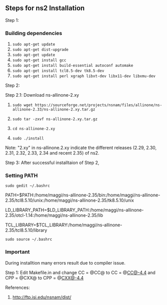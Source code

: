 ## Steps for ns2 Installation

Step 1:

### Building dependencies
1. ``sudo apt-get update``
2. ``sudo apt-get dist-upgrade``
3. ``sudo apt-get update``
4. ``sudo apt-get install gcc``
5. ``sudo apt-get install build-essential autoconf automake``
6. ``sudo apt-get install tcl8.5-dev tk8.5-dev``
7. ``sudo apt-get install perl xgraph libxt-dev libx11-dev libxmu-dev``

Step 2:

Step 2.1: Download ns-allinone-2.xy

1. ``sudo wget https://sourceforge.net/projects/nsnam/files/allinone/ns-allinone-2.33/ns-allinone-2.xy.tar.gz``

2. ``sudo tar -zxvf ns-allinone-2.xy.tar.gz``
3. ``cd ns-allinone-2.xy``
4. ``sudo ./install``

Note: "2.xy" in ns-allinone.2.xy indicate the different releases (2.29, 2.30, 2.31, 2.32, 2.33, 2.34 and recent 2.35) of ns2.

Step 3: After successful installtaion of Step 2,

### Setting PATH

``sudo gedit ~/.bashrc``

PATH=$PATH:/home/maggi/ns-allinone-2.35/bin:/home/maggi/ns-allinone-2.35/tcl8.5.10/unix:/home/maggi/ns-allinone-2.35/tk8.5.10/unix

LD_LIBRARY_PATH=$LD_LIBRARY_PATH:/home/maggi/ns-allinone-2.35/otcl-1.14:/home/maggi/ns-allinone-2.35/lib

TCL_LIBRARY=$TCL_LIBRARY:/home/maggi/ns-allinone-2.35/tcl8.5.10/library

``sudo source ~/.bashrc``

### Important 

During installtion many errors result due to compiler issue.

Step 1: Edit Makefile.in and change CC = @CC@ to CC = @CC@-4.4 and CPP = @CXX@ to CPP = @CXX@-4.4

References:

1. http://ftp.isi.edu/nsnam/dist/
